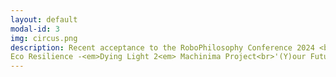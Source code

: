 ```yaml
---
layout: default
modal-id: 3
img: circus.png
description: Recent acceptance to the RoboPhilosophy Conference 2024 <br>in Copenhagen, Denmark <br><em><strong>PanOp Industries</strong></em> Art Piece Submission -<iframe width="560" height="315" src="https://www.youtube.com/embed/i4NaOy46XXo?si=7up9KGU0HasCbS2r" title="YouTube video player" frameborder="0" allow="accelerometer; autoplay; clipboard-write; encrypted-media; gyroscope; picture-in-picture; web-share" referrerpolicy="strict-origin-when-cross-origin" allowfullscreen></iframe><br>2024 RPI Student Film Festival Winner - Best Screenplay, Best Acting<br><br>Intro to Game Programming Final Project<br><em><strong>Four Games Lobby</strong></em><br><a href="https://bowerj6.itch.io/four-games-lobby">Intro to Game Programming - Four Games Lobby by Salty-Geralty</a></iframe><br><em>(Best played on Chrome desktop)</em><br>Topics in Games Research -
Eco Resilience -<em>Dying Light 2<em> Machinima Project<br>'(Y)our Future'<br><iframe frameborder="0" src="https://itch.io/embed/2034099" width="552" height="167">
---
```

